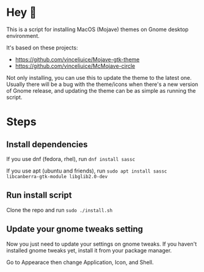 # Hey 👋
This is a script for installing MacOS (Mojave) themes on Gnome desktop environment.

It's based on these projects:
- https://github.com/vinceliuice/Mojave-gtk-theme
- https://github.com/vinceliuice/McMojave-circle

Not only installing, you can use this to update the theme to the latest one. Usually there will be a bug with the theme/icons when there's a new version of Gnome release, and updating the theme can be as simple as running the script.

# Steps
## Install dependencies
If you use dnf (fedora, rhel), run `dnf install sassc`

If you use apt (ubuntu and friends), run `sudo apt install sassc libcanberra-gtk-module libglib2.0-dev`

## Run install script
Clone the repo and run `sudo ./install.sh`

## Update your gnome tweaks setting
Now you just need to update your settings on gnome tweaks. If you haven't installed gnome tweaks yet, install it from your package manager.

Go to Appearace then change Application, Icon, and Shell.
